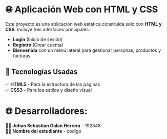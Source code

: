 # 🌐 Aplicación Web con HTML y CSS  
Este proyecto es una aplicación web estática construida solo con **HTML y CSS**. Incluye tres interfaces principales:  
- **Login** (Inicio de sesión)  
- **Registro** (Crear cuenta)  
- **Bienvenida** con un menú lateral para gestionar personas, productos y facturas 
## 🎨 Tecnologías Usadas  
✅ **HTML5** - Para la estructura de las páginas  
✅ **CSS3** - Para los estilos y diseño visual  
# 🌐 Desarrolladores:
👨‍💻 **Johan Sebastian Galan Herrera** - 192348   
👨‍💻 **Nombre del estudiante** - código  
